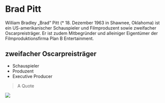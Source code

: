 # Brad Pitt
William Bradley „Brad“ Pitt (* 18. Dezember 1963 in Shawnee, Oklahoma) ist ein US-amerikanischer Schauspieler und Filmproduzent sowie zweifacher Oscarpreisträger. Er ist zudem Mitbegründer und alleiniger Eigentümer der Filmproduktionsfirma Plan B Entertainment.
## zweifacher Oscarpreisträger
* Schauspieler
* Produzent
* Executive Producer
> A Quote
<img src="https://collectionapi.metmuseum.org/api/collection/v1/iiif/435984/1868028/main-image"/>

